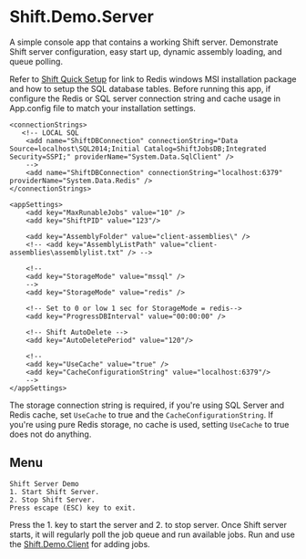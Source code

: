 # Shift.Demo.Server
A simple console app that contains a working Shift server. Demonstrate Shift server configuration, easy start up, dynamic assembly loading, and queue polling.

Refer to [Shift Quick Setup](https://github.com/hhalim/Shift/wiki/Quick-Start#infrastructure-setup) for link to Redis windows MSI installation package and how to setup the SQL database tables. Before running this app, if configure the Redis or SQL server connection string and cache usage in App.config file to match your installation settings. 

```
<connectionStrings>
   <!-- LOCAL SQL 
    <add name="ShiftDBConnection" connectionString="Data Source=localhost\SQL2014;Initial Catalog=ShiftJobsDB;Integrated Security=SSPI;" providerName="System.Data.SqlClient" />
    -->
    <add name="ShiftDBConnection" connectionString="localhost:6379" providerName="System.Data.Redis" />
</connectionStrings>

<appSettings>
    <add key="MaxRunableJobs" value="10" />
    <add key="ShiftPID" value="123"/>

    <add key="AssemblyFolder" value="client-assemblies\" />
    <!-- <add key="AssemblyListPath" value="client-assemblies\assemblylist.txt" /> -->

    <!-- 
    <add key="StorageMode" value="mssql" />
    -->
    <add key="StorageMode" value="redis" />

    <!-- Set to 0 or low 1 sec for StorageMode = redis-->
    <add key="ProgressDBInterval" value="00:00:00" />
    
    <!-- Shift AutoDelete -->
    <add key="AutoDeletePeriod" value="120"/>

    <!--
    <add key="UseCache" value="true" />
    <add key="CacheConfigurationString" value="localhost:6379"/>
    -->
</appSettings>
```

The storage connection string is required, if you're using SQL Server and Redis cache, set `UseCache` to true and the `CacheConfigurationString`. If you're using pure Redis storage, no cache is used, setting `UseCache` to true does not do anything.

## Menu
```
Shift Server Demo
1. Start Shift Server.
2. Stop Shift Server.
Press escape (ESC) key to exit.
```

Press the 1. key to start the server and 2. to stop server. Once Shift server starts, it will regularly poll the job queue and run available jobs. Run and use the [Shift.Demo.Client](https://github.com/hhalim/Shift.Demo.Client) for adding jobs. 
